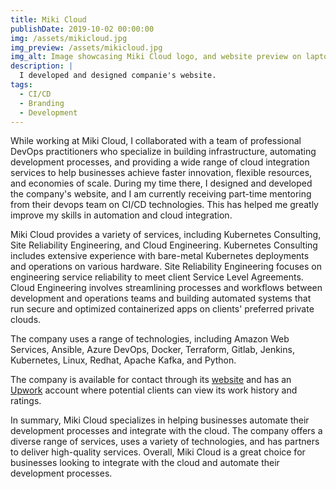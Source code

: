 ```yaml
---
title: Miki Cloud
publishDate: 2019-10-02 00:00:00
img: /assets/mikicloud.jpg
img_preview: /assets/mikicloud.jpg
img_alt: Image showcasing Miki Cloud logo, and website preview on laptop device.
description: |
  I developed and designed companie's website.
tags:
  - CI/CD
  - Branding
  - Development
---
```


While working at Miki Cloud, I collaborated with a team of professional DevOps practitioners who specialize in building infrastructure, automating development processes, and providing a wide range of cloud integration services to help businesses achieve faster innovation, flexible resources, and economies of scale. During my time there, I designed and developed the company's website, and I am currently receiving part-time mentoring from their devops team on CI/CD technologies. This has helped me greatly improve my skills in automation and cloud integration.

Miki Cloud provides a variety of services, including Kubernetes Consulting, Site Reliability Engineering, and Cloud Engineering. Kubernetes Consulting includes extensive experience with bare-metal Kubernetes deployments and operations on various hardware. Site Reliability Engineering focuses on engineering service reliability to meet client Service Level Agreements. Cloud Engineering involves streamlining processes and workflows between development and operations teams and building automated systems that run secure and optimized containerized apps on clients' preferred private clouds.

The company uses a range of technologies, including Amazon Web Services, Ansible, Azure DevOps, Docker, Terraform, Gitlab, Jenkins, Kubernetes, Linux, Redhat, Apache Kafka, and Python.

The company is available for contact through its [website](https://www.mikicloud.net) and has an [Upwork](https://www.upwork.com/ag/mikiclouddoo/) account where potential clients can view its work history and ratings.

In summary, Miki Cloud specializes in helping businesses automate their development processes and integrate with the cloud. The company offers a diverse range of services, uses a variety of technologies, and has partners to deliver high-quality services. Overall, Miki Cloud is a great choice for businesses looking to integrate with the cloud and automate their development processes.
